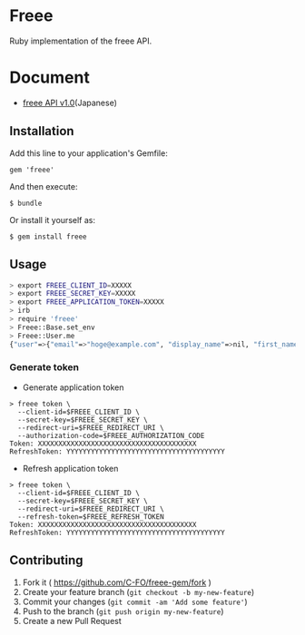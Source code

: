 # Freee

Ruby implementation of the freee API.

# Document

- [freee API v1.0](https://gist.github.com/yokoji/822edacff497b21fa7bf)(Japanese)

## Installation

Add this line to your application's Gemfile:

    gem 'freee'

And then execute:

    $ bundle

Or install it yourself as:

    $ gem install freee

## Usage

```sh
> export FREEE_CLIENT_ID=XXXXX
> export FREEE_SECRET_KEY=XXXXX
> export FREEE_APPLICATION_TOKEN=XXXXX
> irb
> require 'freee'
> Freee::Base.set_env
> Freee::User.me
{"user"=>{"email"=>"hoge@example.com", "display_name"=>nil, "first_name"=>nil, "last_name"=>nil, "first_name_kana"=>nil, "last_name_kana"=>nil}}
```

### Generate token

- Generate application token

```
> freee token \
  --client-id=$FREEE_CLIENT_ID \
  --secret-key=$FREEE_SECRET_KEY \
  --redirect-uri=$FREEE_REDIRECT_URI \
  --authorization-code=$FREEE_AUTHORIZATION_CODE
Token: XXXXXXXXXXXXXXXXXXXXXXXXXXXXXXXXXXXXXXX
RefreshToken: YYYYYYYYYYYYYYYYYYYYYYYYYYYYYYYYYYYYYYY
```

- Refresh application token

```
> freee token \
  --client-id=$FREEE_CLIENT_ID \
  --secret-key=$FREEE_SECRET_KEY \
  --redirect-uri=$FREEE_REDIRECT_URI \
  --refresh-token=$FREEE_REFRESH_TOKEN
Token: XXXXXXXXXXXXXXXXXXXXXXXXXXXXXXXXXXXXXXX
RefreshToken: YYYYYYYYYYYYYYYYYYYYYYYYYYYYYYYYYYYYYYY
```

## Contributing

1. Fork it ( https://github.com/C-FO/freee-gem/fork )
2. Create your feature branch (`git checkout -b my-new-feature`)
3. Commit your changes (`git commit -am 'Add some feature'`)
4. Push to the branch (`git push origin my-new-feature`)
5. Create a new Pull Request
